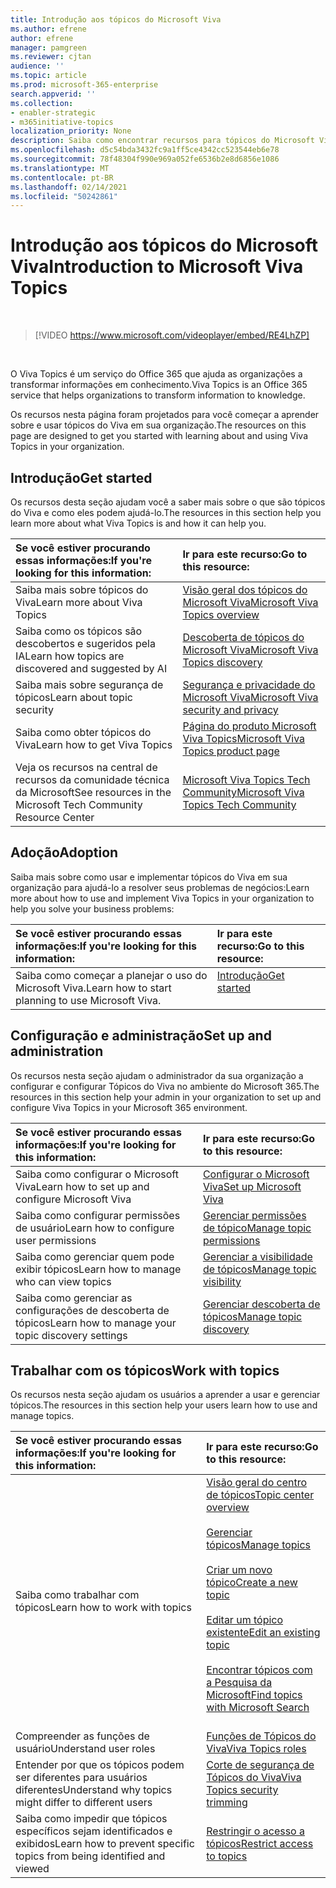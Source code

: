 ```yaml
---
title: Introdução aos tópicos do Microsoft Viva
ms.author: efrene
author: efrene
manager: pamgreen
ms.reviewer: cjtan
audience: ''
ms.topic: article
ms.prod: microsoft-365-enterprise
search.appverid: ''
ms.collection:
- enabler-strategic
- m365initiative-topics
localization_priority: None
description: Saiba como encontrar recursos para tópicos do Microsoft Viva.
ms.openlocfilehash: d5c54bda3432fc9a1ff5ce4342cc523544eb6e78
ms.sourcegitcommit: 78f48304f990e969a052fe6536b2e8d6856e1086
ms.translationtype: MT
ms.contentlocale: pt-BR
ms.lasthandoff: 02/14/2021
ms.locfileid: "50242861"
---
```

# <a name="introduction-to-microsoft-viva-topics"></a><span data-ttu-id="cd130-103">Introdução aos tópicos do Microsoft Viva</span><span class="sxs-lookup"><span data-stu-id="cd130-103">Introduction to Microsoft Viva Topics</span></span>

</br>

> [!VIDEO https://www.microsoft.com/videoplayer/embed/RE4LhZP]  

</br>


<span data-ttu-id="cd130-104">O Viva Topics é um serviço do Office 365 que ajuda as organizações a transformar informações em conhecimento.</span><span class="sxs-lookup"><span data-stu-id="cd130-104">Viva Topics is an Office 365 service that helps organizations to transform information to knowledge.</span></span>

<span data-ttu-id="cd130-105">Os recursos nesta página foram projetados para você começar a aprender sobre e usar tópicos do Viva em sua organização.</span><span class="sxs-lookup"><span data-stu-id="cd130-105">The resources on this page are designed to get you started with learning about and using Viva Topics in your organization.</span></span>

## <a name="get-started"></a><span data-ttu-id="cd130-106">Introdução</span><span class="sxs-lookup"><span data-stu-id="cd130-106">Get started</span></span>

<span data-ttu-id="cd130-107">Os recursos desta seção ajudam você a saber mais sobre o que são tópicos do Viva e como eles podem ajudá-lo.</span><span class="sxs-lookup"><span data-stu-id="cd130-107">The resources in this section help you learn more about what Viva Topics  is and how it can help you.</span></span>

| <span data-ttu-id="cd130-108">Se você estiver procurando essas informações:</span><span class="sxs-lookup"><span data-stu-id="cd130-108">If you're looking for this information:</span></span> | <span data-ttu-id="cd130-109">Ir para este recurso:</span><span class="sxs-lookup"><span data-stu-id="cd130-109">Go to this resource:</span></span> |
|:-----|:-----|
|<span data-ttu-id="cd130-110">Saiba mais sobre tópicos do Viva</span><span class="sxs-lookup"><span data-stu-id="cd130-110">Learn more about Viva Topics</span></span>|[<span data-ttu-id="cd130-111">Visão geral dos tópicos do Microsoft Viva</span><span class="sxs-lookup"><span data-stu-id="cd130-111">Microsoft Viva Topics overview</span></span>](topic-experiences-overview.md)|
|<span data-ttu-id="cd130-112">Saiba como os tópicos são descobertos e sugeridos pela IA</span><span class="sxs-lookup"><span data-stu-id="cd130-112">Learn how topics are discovered and suggested by AI</span></span>|[<span data-ttu-id="cd130-113">Descoberta de tópicos do Microsoft Viva</span><span class="sxs-lookup"><span data-stu-id="cd130-113">Microsoft Viva Topics discovery</span></span>](topic-experiences-discovery.md)|
|<span data-ttu-id="cd130-114">Saiba mais sobre segurança de tópicos</span><span class="sxs-lookup"><span data-stu-id="cd130-114">Learn about topic security</span></span>|[<span data-ttu-id="cd130-115">Segurança e privacidade do Microsoft Viva</span><span class="sxs-lookup"><span data-stu-id="cd130-115">Microsoft Viva security and privacy</span></span>](topic-experiences-security-privacy.md)|
|<span data-ttu-id="cd130-116">Saiba como obter tópicos do Viva</span><span class="sxs-lookup"><span data-stu-id="cd130-116">Learn how to get Viva Topics</span></span>|[<span data-ttu-id="cd130-117">Página do produto Microsoft Viva Topics</span><span class="sxs-lookup"><span data-stu-id="cd130-117">Microsoft Viva Topics product page</span></span>](https://www.microsoft.com/microsoft-viva/topics?activetab=pivot%3aoverviewtab)|
|<span data-ttu-id="cd130-118">Veja os recursos na central de recursos da comunidade técnica da Microsoft</span><span class="sxs-lookup"><span data-stu-id="cd130-118">See resources in the Microsoft Tech Community Resource Center</span></span>|[<span data-ttu-id="cd130-119">Microsoft Viva Topics Tech Community</span><span class="sxs-lookup"><span data-stu-id="cd130-119">Microsoft Viva Topics Tech Community</span></span>](https://resources.techcommunity.microsoft.com/viva-topics/)|



## <a name="adoption"></a><span data-ttu-id="cd130-120">Adoção</span><span class="sxs-lookup"><span data-stu-id="cd130-120">Adoption</span></span>

<span data-ttu-id="cd130-121">Saiba mais sobre como usar e implementar tópicos do Viva em sua organização para ajudá-lo a resolver seus problemas de negócios:</span><span class="sxs-lookup"><span data-stu-id="cd130-121">Learn more about how to use and implement Viva Topics in your organization to help you solve your business problems:</span></span> 

| <span data-ttu-id="cd130-122">Se você estiver procurando essas informações:</span><span class="sxs-lookup"><span data-stu-id="cd130-122">If you're looking for this information:</span></span> | <span data-ttu-id="cd130-123">Ir para este recurso:</span><span class="sxs-lookup"><span data-stu-id="cd130-123">Go to this resource:</span></span> |
|:-----|:-----|
|<span data-ttu-id="cd130-124">Saiba como começar a planejar o uso do Microsoft Viva.</span><span class="sxs-lookup"><span data-stu-id="cd130-124">Learn how to start planning to use Microsoft Viva.</span></span> |[<span data-ttu-id="cd130-125">Introdução</span><span class="sxs-lookup"><span data-stu-id="cd130-125">Get started</span></span>](topics-adoption-getstarted.md)<br><br>|  

## <a name="set-up-and-administration"></a><span data-ttu-id="cd130-126">Configuração e administração</span><span class="sxs-lookup"><span data-stu-id="cd130-126">Set up and administration</span></span>

<span data-ttu-id="cd130-127">Os recursos nesta seção ajudam o administrador da sua organização a configurar e configurar Tópicos do Viva no ambiente do Microsoft 365.</span><span class="sxs-lookup"><span data-stu-id="cd130-127">The resources in this section help your admin in your organization to set up and configure Viva Topics in your Microsoft 365 environment.</span></span>

| <span data-ttu-id="cd130-128">Se você estiver procurando essas informações:</span><span class="sxs-lookup"><span data-stu-id="cd130-128">If you're looking for this information:</span></span> | <span data-ttu-id="cd130-129">Ir para este recurso:</span><span class="sxs-lookup"><span data-stu-id="cd130-129">Go to this resource:</span></span> |
|:-----|:-----|
|<span data-ttu-id="cd130-130">Saiba como configurar o Microsoft Viva</span><span class="sxs-lookup"><span data-stu-id="cd130-130">Learn how to set up and configure Microsoft Viva</span></span>|[<span data-ttu-id="cd130-131">Configurar o Microsoft Viva</span><span class="sxs-lookup"><span data-stu-id="cd130-131">Set up Microsoft Viva</span></span>](set-up-topic-experiences.md)|
|<span data-ttu-id="cd130-132">Saiba como configurar permissões de usuário</span><span class="sxs-lookup"><span data-stu-id="cd130-132">Learn how to configure user permissions</span></span>|[<span data-ttu-id="cd130-133">Gerenciar permissões de tópico</span><span class="sxs-lookup"><span data-stu-id="cd130-133">Manage topic permissions</span></span>](topic-experiences-user-permissions.md)|
|<span data-ttu-id="cd130-134">Saiba como gerenciar quem pode exibir tópicos</span><span class="sxs-lookup"><span data-stu-id="cd130-134">Learn how to manage who can view topics</span></span>|[<span data-ttu-id="cd130-135">Gerenciar a visibilidade de tópicos</span><span class="sxs-lookup"><span data-stu-id="cd130-135">Manage topic visibility</span></span>](topic-experiences-knowledge-rules.md)|
|<span data-ttu-id="cd130-136">Saiba como gerenciar as configurações de descoberta de tópicos</span><span class="sxs-lookup"><span data-stu-id="cd130-136">Learn how to manage your topic discovery settings</span></span>|[<span data-ttu-id="cd130-137">Gerenciar descoberta de tópicos</span><span class="sxs-lookup"><span data-stu-id="cd130-137">Manage topic discovery</span></span>](topic-experiences-discovery.md)|

## <a name="work-with-topics"></a><span data-ttu-id="cd130-138">Trabalhar com os tópicos</span><span class="sxs-lookup"><span data-stu-id="cd130-138">Work with topics</span></span>

<span data-ttu-id="cd130-139">Os recursos nesta seção ajudam os usuários a aprender a usar e gerenciar tópicos.</span><span class="sxs-lookup"><span data-stu-id="cd130-139">The resources in this section help your users learn how to use and manage topics.</span></span>

| <span data-ttu-id="cd130-140">Se você estiver procurando essas informações:</span><span class="sxs-lookup"><span data-stu-id="cd130-140">If you're looking for this information:</span></span> | <span data-ttu-id="cd130-141">Ir para este recurso:</span><span class="sxs-lookup"><span data-stu-id="cd130-141">Go to this resource:</span></span> |
|:-----|:-----|
|<span data-ttu-id="cd130-142">Saiba como trabalhar com tópicos</span><span class="sxs-lookup"><span data-stu-id="cd130-142">Learn how to work with topics</span></span>|[<span data-ttu-id="cd130-143">Visão geral do centro de tópicos</span><span class="sxs-lookup"><span data-stu-id="cd130-143">Topic center overview</span></span>](topic-center-overview.md)<br><br>[<span data-ttu-id="cd130-144">Gerenciar tópicos</span><span class="sxs-lookup"><span data-stu-id="cd130-144">Manage topics</span></span>](manage-topics.md)<br><br>[<span data-ttu-id="cd130-145">Criar um novo tópico</span><span class="sxs-lookup"><span data-stu-id="cd130-145">Create a new topic</span></span>](create-a-topic.md)<br><br>[<span data-ttu-id="cd130-146">Editar um tópico existente</span><span class="sxs-lookup"><span data-stu-id="cd130-146">Edit an existing topic</span></span>](edit-a-topic.md)<br><br>[<span data-ttu-id="cd130-147">Encontrar tópicos com a Pesquisa da Microsoft</span><span class="sxs-lookup"><span data-stu-id="cd130-147">Find topics with Microsoft Search</span></span>](search.md)<br><br>|
|<span data-ttu-id="cd130-148">Compreender as funções de usuário</span><span class="sxs-lookup"><span data-stu-id="cd130-148">Understand user roles</span></span>|[<span data-ttu-id="cd130-149">Funções de Tópicos do Viva</span><span class="sxs-lookup"><span data-stu-id="cd130-149">Viva Topics roles</span></span>](topic-experiences-roles.md)|
|<span data-ttu-id="cd130-150">Entender por que os tópicos podem ser diferentes para usuários diferentes</span><span class="sxs-lookup"><span data-stu-id="cd130-150">Understand why topics might differ to different users</span></span>|[<span data-ttu-id="cd130-151">Corte de segurança de Tópicos do Viva</span><span class="sxs-lookup"><span data-stu-id="cd130-151">Viva Topics security trimming</span></span>](topic-experiences-security-trimming.md)|
|<span data-ttu-id="cd130-152">Saiba como impedir que tópicos específicos sejam identificados e exibidos</span><span class="sxs-lookup"><span data-stu-id="cd130-152">Learn how to prevent specific topics from being identified and viewed</span></span>|[<span data-ttu-id="cd130-153">Restringir o acesso a tópicos</span><span class="sxs-lookup"><span data-stu-id="cd130-153">Restrict access to topics</span></span>](restrict-access-to-topics.md)|




